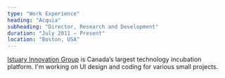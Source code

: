 ```yaml
---
type: "Work Experience"
heading: "Acquia"
subheading: "Director, Research and Development"
duration: "July 2011 – Present"
location: "Boston, USA"
---
```


<a href="http://www.istuary.com/" target="_blank">Istuary Innovation Group</a> is Canada’s largest technology incubation platform. I'm working on UI design and coding for various small projects.
